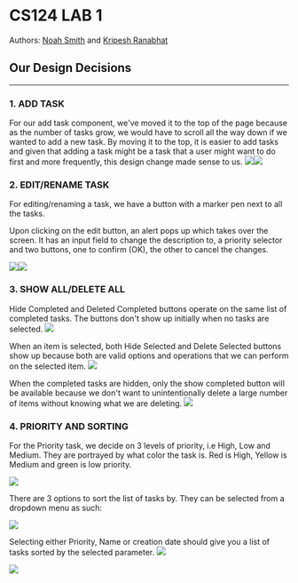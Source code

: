 # CS124 LAB 1 
Authors: 
[Noah Smith](https://github.com/noahsmitty) and [Kripesh Ranabhat](https://github.com/kripeshr22)

## Our Design Decisions
----
### 1. ADD TASK
For our add task component, we've moved it to the top of the page because as the number of tasks
grow, we would have to scroll all the way down if we wanted to add a new task. By moving it to the top, it is easier to add tasks
and given that adding a task might be a task that a user might want to do first and more frequently, this design change made sense to us.
![](../src/images/ss1.png)![](../src/images/ss1.1.png)

### 2. EDIT/RENAME TASK
For editing/renaming a task, we have a button with a marker pen next to all the tasks.

Upon clicking on the edit button, an alert pops up which takes over the screen. It has an 
input field to change the description to, a priority selector and two buttons, one to confirm (OK),
the other to cancel the changes.

![](../src/images/ss2.png)![](../src/images/ss2.2.png)

### 3. SHOW ALL/DELETE ALL
Hide Completed and Deleted Completed buttons operate on the same list of completed tasks.
The buttons don't show up initially when no tasks are selected.
![](../src/images/ss3.png)

When an item is selected, both Hide Selected and Delete Selected buttons show up because both are valid options and operations that we can perform on the selected item.
![](../src/images/ss7.png)

When the completed tasks are hidden, only the show completed button will be available because we don't want to unintentionally delete a large number of items without knowing what we are deleting.
![](../src/images/ss8.png)


### 4. PRIORITY AND SORTING
For the Priority task, we decide on 3 levels of priority, i.e High, Low and Medium. They are 
portrayed by what color the task is. Red is High, Yellow is Medium and green is low priority. 

![](../src/images/ss6.png)

There are 3 options to sort the list of tasks by. They can be selected from a dropdown menu as such:

![](../src/images/ss4.png)

Selecting either Priority, Name or creation date should give you a list of tasks sorted by the selected parameter.
![](../src/images/ss5.png)

![](../src/images/ss6.png)


